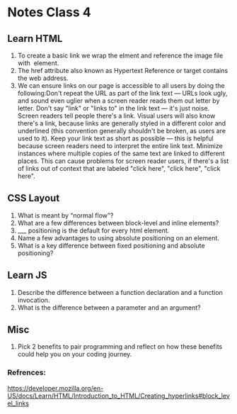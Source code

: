 # Notes Class 4

## Learn HTML

1. To create a basic link we wrap the <a> elment and reference the image file with <img> element.
2. The href attribute also known as Hypertext Reference or target contains the web address.
3. We can ensure links on our page is accessible to all users by doing the following:Don't repeat the URL as part of the link text — URLs look ugly, and sound even uglier when a screen reader reads them out letter by letter.
Don't say "link" or "links to" in the link text — it's just noise. Screen readers tell people there's a link. Visual users will also know there's a link, because links are generally styled in a different color and underlined (this convention generally shouldn't be broken, as users are used to it).
Keep your link text as short as possible — this is helpful because screen readers need to interpret the entire link text.
Minimize instances where multiple copies of the same text are linked to different places. This can cause problems for screen reader users, if there's a list of links out of context that are labeled "click here", "click here", "click here".

## CSS Layout

1. What is meant by “normal flow”?
2. What are a few differences between block-level and inline elements?
3. ___ positioning is the default for every html element.
4. Name a few advantages to using absolute positioning on an element.
5. What is a key difference between fixed positioning and absolute positioning?



## Learn JS

1. Describe the difference between a function declaration and a function invocation.
2. What is the difference between a parameter and an argument?

## Misc

1. Pick 2 benefits to pair programming and reflect on how these benefits could help you on your coding journey.


### Refrences:

https://developer.mozilla.org/en-US/docs/Learn/HTML/Introduction_to_HTML/Creating_hyperlinks#block_level_links

